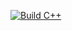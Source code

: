 [![Build C++](https://github.com/wwoah/ColorHex/actions/workflows/main.yml/badge.svg)](https://github.com/wwoah/ColorHex/actions/workflows/main.yml)
